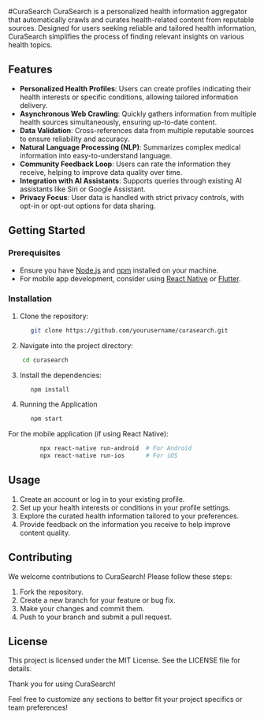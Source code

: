 #CuraSearch
CuraSearch is a personalized health information aggregator that automatically crawls and curates health-related content from reputable sources. Designed for users seeking reliable and tailored health information, CuraSearch simplifies the process of finding relevant insights on various health topics.

## Features

- **Personalized Health Profiles**: Users can create profiles indicating their health interests or specific conditions, allowing tailored information delivery.
- **Asynchronous Web Crawling**: Quickly gathers information from multiple health sources simultaneously, ensuring up-to-date content.
- **Data Validation**: Cross-references data from multiple reputable sources to ensure reliability and accuracy.
- **Natural Language Processing (NLP)**: Summarizes complex medical information into easy-to-understand language.
- **Community Feedback Loop**: Users can rate the information they receive, helping to improve data quality over time.
- **Integration with AI Assistants**: Supports queries through existing AI assistants like Siri or Google Assistant.
- **Privacy Focus**: User data is handled with strict privacy controls, with opt-in or opt-out options for data sharing.

## Getting Started

### Prerequisites

- Ensure you have [Node.js](https://nodejs.org/) and [npm](https://www.npmjs.com/) installed on your machine.
- For mobile app development, consider using [React Native](https://reactnative.dev/) or [Flutter](https://flutter.dev/).

### Installation

1. Clone the repository:
   ```bash
      git clone https://github.com/yourusername/curasearch.git
   ```
2. Navigate into the project directory:
  ```bash
      cd curasearch
   ```
3. Install the dependencies:
      ```bash
         npm install
      ```
4. Running the Application
      ```bash
         npm start
      ```

For the mobile application (if using React Native):

```bash
         npx react-native run-android  # For Android
         npx react-native run-ios      # For iOS
```
## Usage
1. Create an account or log in to your existing profile.
2. Set up your health interests or conditions in your profile settings.
3. Explore the curated health information tailored to your preferences.
4. Provide feedback on the information you receive to help improve content quality.

## Contributing
We welcome contributions to CuraSearch! Please follow these steps:

1. Fork the repository.
2. Create a new branch for your feature or bug fix.
3. Make your changes and commit them.
4. Push to your branch and submit a pull request.
## License
This project is licensed under the MIT License. See the LICENSE file for details.


Thank you for using CuraSearch!

Feel free to customize any sections to better fit your project specifics or team preferences!
